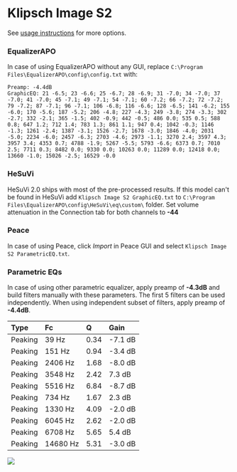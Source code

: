 # Klipsch Image S2
See [usage instructions](https://github.com/jaakkopasanen/AutoEq#usage) for more options.

### EqualizerAPO
In case of using EqualizerAPO without any GUI, replace `C:\Program Files\EqualizerAPO\config\config.txt`
with:
```
Preamp: -4.4dB
GraphicEQ: 21 -6.5; 23 -6.6; 25 -6.7; 28 -6.9; 31 -7.0; 34 -7.0; 37 -7.0; 41 -7.0; 45 -7.1; 49 -7.1; 54 -7.1; 60 -7.2; 66 -7.2; 72 -7.2; 79 -7.2; 87 -7.1; 96 -7.1; 106 -6.8; 116 -6.6; 128 -6.5; 141 -6.2; 155 -6.0; 170 -5.6; 187 -5.2; 206 -4.8; 227 -4.3; 249 -3.8; 274 -3.3; 302 -2.7; 332 -2.1; 365 -1.5; 402 -0.9; 442 -0.5; 486 0.0; 535 0.5; 588 0.8; 647 1.2; 712 1.4; 783 1.3; 861 1.1; 947 0.4; 1042 -0.3; 1146 -1.3; 1261 -2.4; 1387 -3.1; 1526 -2.7; 1678 -3.0; 1846 -4.0; 2031 -5.0; 2234 -6.0; 2457 -6.3; 2703 -4.6; 2973 -1.1; 3270 2.4; 3597 4.3; 3957 3.4; 4353 0.7; 4788 -1.9; 5267 -5.5; 5793 -6.6; 6373 0.7; 7010 2.5; 7711 0.3; 8482 0.0; 9330 0.0; 10263 0.0; 11289 0.0; 12418 0.0; 13660 -1.0; 15026 -2.5; 16529 -0.0
```

### HeSuVi
HeSuVi 2.0 ships with most of the pre-processed results. If this model can't be found in HeSuVi add
`Klipsch Image S2 GraphicEQ.txt` to `C:\Program Files\EqualizerAPO\config\HeSuVi\eq\custom\` folder.
Set volume attenuation in the Connection tab for both channels to **-44**

### Peace
In case of using Peace, click *Import* in Peace GUI and select `Klipsch Image S2 ParametricEQ.txt`.

### Parametric EQs
In case of using other parametric equalizer, apply preamp of **-4.3dB** and build filters manually
with these parameters. The first 5 filters can be used independently.
When using independent subset of filters, apply preamp of **-4.4dB**.

| Type    | Fc       |    Q | Gain    |
|:--------|:---------|:-----|:--------|
| Peaking | 39 Hz    | 0.34 | -7.1 dB |
| Peaking | 151 Hz   | 0.94 | -3.4 dB |
| Peaking | 2406 Hz  | 1.68 | -8.0 dB |
| Peaking | 3548 Hz  | 2.42 | 7.3 dB  |
| Peaking | 5516 Hz  | 6.84 | -8.7 dB |
| Peaking | 734 Hz   | 1.67 | 2.3 dB  |
| Peaking | 1330 Hz  | 4.09 | -2.0 dB |
| Peaking | 6045 Hz  | 2.62 | -2.0 dB |
| Peaking | 6708 Hz  | 5.65 | 5.4 dB  |
| Peaking | 14680 Hz | 5.31 | -3.0 dB |

![](https://raw.githubusercontent.com/jaakkopasanen/AutoEq/master/results/headphonecom/sbaf-serious/Klipsch%20Image%20S2/Klipsch%20Image%20S2.png)